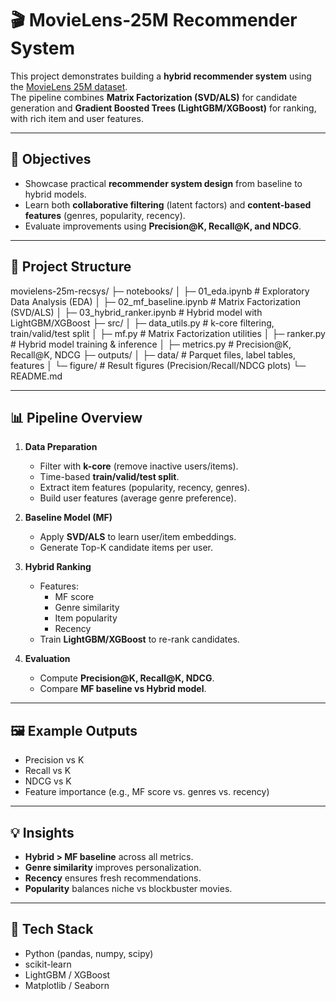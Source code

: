 # 🎬 MovieLens-25M Recommender System

This project demonstrates building a **hybrid recommender system** using the [MovieLens 25M dataset](https://grouplens.org/datasets/movielens/25m/).  
The pipeline combines **Matrix Factorization (SVD/ALS)** for candidate generation and **Gradient Boosted Trees (LightGBM/XGBoost)** for ranking, with rich item and user features.

---

## 🚀 Objectives
- Showcase practical **recommender system design** from baseline to hybrid models.
- Learn both **collaborative filtering** (latent factors) and **content-based features** (genres, popularity, recency).
- Evaluate improvements using **Precision@K, Recall@K, and NDCG**.

---

## 📂 Project Structure

movielens-25m-recsys/
├─ notebooks/
│  ├─ 01_eda.ipynb            # Exploratory Data Analysis (EDA)
│  ├─ 02_mf_baseline.ipynb    # Matrix Factorization (SVD/ALS)
│  ├─ 03_hybrid_ranker.ipynb  # Hybrid model with LightGBM/XGBoost
├─ src/
│  ├─ data_utils.py           # k-core filtering, train/valid/test split
│  ├─ mf.py                   # Matrix Factorization utilities
│  ├─ ranker.py               # Hybrid model training & inference
│  ├─ metrics.py              # Precision@K, Recall@K, NDCG
├─ outputs/
│  ├─ data/                   # Parquet files, label tables, features
│  └─ figure/                 # Result figures (Precision/Recall/NDCG plots)
└─ README.md


---

## 📊 Pipeline Overview
1. **Data Preparation**
   - Filter with **k-core** (remove inactive users/items).
   - Time-based **train/valid/test split**.
   - Extract item features (popularity, recency, genres).
   - Build user features (average genre preference).

2. **Baseline Model (MF)**
   - Apply **SVD/ALS** to learn user/item embeddings.
   - Generate Top-K candidate items per user.

3. **Hybrid Ranking**
   - Features:
     - MF score
     - Genre similarity
     - Item popularity
     - Recency
   - Train **LightGBM/XGBoost** to re-rank candidates.

4. **Evaluation**
   - Compute **Precision@K, Recall@K, NDCG**.
   - Compare **MF baseline vs Hybrid model**.

---

## 🖼️ Example Outputs
- Precision vs K  
- Recall vs K  
- NDCG vs K  
- Feature importance (e.g., MF score vs. genres vs. recency)

---

## 💡 Insights
- **Hybrid > MF baseline** across all metrics.
- **Genre similarity** improves personalization.
- **Recency** ensures fresh recommendations.
- **Popularity** balances niche vs blockbuster movies.

---

## 📌 Tech Stack
- Python (pandas, numpy, scipy)
- scikit-learn
- LightGBM / XGBoost
- Matplotlib / Seaborn

